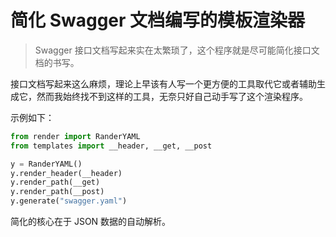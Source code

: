 # 简化 Swagger 文档编写的模板渲染器

> Swagger 接口文档写起来实在太繁琐了，这个程序就是尽可能简化接口文档的书写。

接口文档写起来这么麻烦，理论上早该有人写一个更方便的工具取代它或者辅助生成它，然而我始终找不到这样的工具，无奈只好自己动手写了这个渲染程序。

示例如下：

```python
from render import RanderYAML
from templates import __header, __get, __post

y = RanderYAML()
y.render_header(__header)
y.render_path(__get)
y.render_path(__post)
y.generate("swagger.yaml")
```

简化的核心在于 JSON 数据的自动解析。

